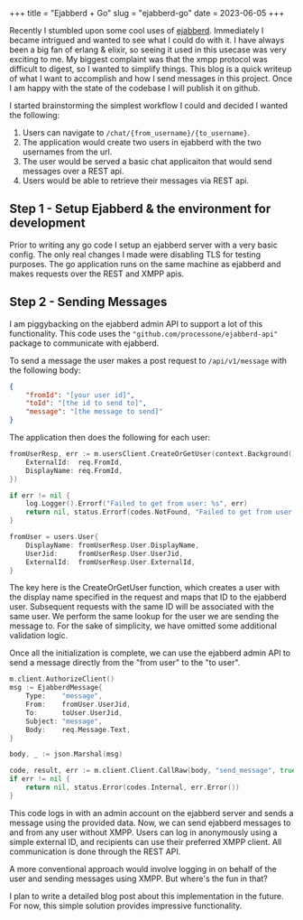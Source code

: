 +++
title = "Ejabberd + Go"
slug = "ejabberd-go"
date = 2023-06-05
+++

Recently I stumbled upon some cool uses of [ejabberd](https://www.ejabberd.im). Immediately I became intrigued and wanted to see what I could do with it. I have always been a big fan of erlang & elixir, so seeing it used in this usecase was very exciting to me. My biggest complaint was that the xmpp protocol was difficult to digest, so I wanted to simplify things. This blog is a quick writeup of what I want to accomplish and how I send messages in this project. Once I am happy with the state of the codebase I will publish it on github.

I started brainstorming the simplest workflow I could and decided I wanted the following:

1) Users can navigate to `/chat/{from_username}/{to_username}`.
2) The application would create two users in ejabberd with the two usernames from the url.
3) The user would be served a basic chat applicaiton that would send messages over a REST api.
4) Users would be able to retrieve their messages via REST api.



## Step 1 - Setup Ejabberd & the environment for development

Prior to writing any go code I setup an ejabberd server with a very basic config. The only real changes I made were disabling TLS for testing purposes. The go application runs on the same machine as ejabberd and makes requests over the REST and XMPP apis.

## Step 2 - Sending Messages

I am piggybacking on the ejabberd admin API to support a lot of this functionality. This code uses the `"github.com/processone/ejabberd-api"` package to communicate with ejabberd.

To send a message the user makes a post request to `/api/v1/message` with the following body:

```json
{
    "fromId": "[your user id]",
    "toId": "[the id to send to]",
    "message": "[the message to send]"
}
```

The application then does the following for each user:

```go
fromUserResp, err := m.usersClient.CreateOrGetUser(context.Background(), &users.CreateOrGetUserRequest{
    ExternalId:  req.FromId,
    DisplayName: req.FromId,
})

if err != nil {
    log.Logger().Errorf("Failed to get from user: %s", err)
    return nil, status.Errorf(codes.NotFound, "Failed to get from user %s", err)
}

fromUser = users.User{
    DisplayName: fromUserResp.User.DisplayName,
    UserJid:     fromUserResp.User.UserJid,
    ExternalId:  fromUserResp.User.ExternalId,
}
```

The key here is the CreateOrGetUser function, which creates a user with the display name specified in the request and maps that ID to the ejabberd user. Subsequent requests with the same ID will be associated with the same user. We perform the same lookup for the user we are sending the message to. For the sake of simplicity, we have omitted some additional validation logic.

Once all the initialization is complete, we can use the ejabberd admin API to send a message directly from the "from user" to the "to user".
```go
m.client.AuthorizeClient()
msg := EjabberdMessage{
    Type:    "message",
    From:    fromUser.UserJid,
    To:      toUser.UserJid,
    Subject: "message",
    Body:    req.Message.Text,
}

body, _ := json.Marshal(msg)

code, result, err := m.client.Client.CallRaw(body, "send_message", true)
if err != nil {
    return nil, status.Error(codes.Internal, err.Error())
}
```

This code logs in with an admin account on the ejabberd server and sends a message using the provided data. Now, we can send ejabberd messages to and from any user without XMPP. Users can log in anonymously using a simple external ID, and recipients can use their preferred XMPP client. All communication is done through the REST API.

A more conventional approach would involve logging in on behalf of the user and sending messages using XMPP. But where's the fun in that?

I plan to write a detailed blog post about this implementation in the future. For now, this simple solution provides impressive functionality.
